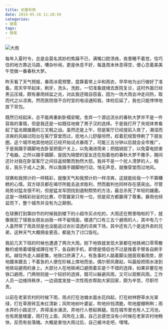 ```yaml
---
title: 初夏听雨
date: 2019-05-26 11:28:59
categories:
- 随笔
tags:
- 随笔
---
```

![大雨](/img/blogImg/大雨.jpg)

 每年入夏时令，总是会莫名其妙的焦躁不已，满嘴口腔溃疡，夜里睡不着觉，恰巧住的地方靠近马路，嘈杂吵闹，更是休息不好，每逢周末休息得空，便心念着美美午觉做一番春秋大梦。

 <!--more-->

 昨天看了天气预报，暴雨冰雹预警，盘算着带上伞和雨衣，早早地为出行做好了准备。周天早早起床，刷牙，洗头，洗脸，一切准备就绪去医院复诊，这时外面已经黑云压城，颇有暴雨倾盆之兆，对此我还暗自窃喜，因为一场大雨会冲走闷热，取而代之以凉爽。然而医院很不合时宜的电话通知我，体检后延了，我也只能悻悻地放下背包。

 既然已经起床，总不能再重新卧榻安眠，舍弃一个源远流长的春秋大梦并不是一件容易的事情，但是我还是一如既往地做了男子汉的选择。于是我打开了央视体育看起了猛龙跟雄鹿的三叉戟之战。虽然还是上午，但是客厅已经提前入夜了，潮湿而凉爽的风越过阳台在客厅穿堂而过，抚地人儿舒服坦然，趁着犯规暂停刷了下朋友圈，这个城市地其他地区已经开始试点暴雨了，可能三五分钟以后就会全市推广，于是我蹑手蹑脚地去卧室把窗户关上，以免潲进雨来；把插销拔了，以免雷电损害了电器。之所以蹑手蹑脚，是因为隔壁的室友还在抱着他的春秋大梦不撒手，期间还针对我在卧室客厅之间往返频繁而勃然大怒。我并不是一个扰人清梦的人，相反，我乐于成人之美，所以我蹑手蹑脚地行动，悄无声息，就像穿堂而过地风。

球赛和我预计的一样精彩，就像天气和我预计的一样凉爽，这就能给我一个不算糟糕的心情。双方球员都在竭尽所能去追求胜利，然而裁判也同样存在感突出。尽管局势对猛龙很不利，但是猛龙军团找到遏制颓势的方法，最总杀死了年轻的雄鹿。这是一场精彩纷呈的比赛，尽管赢家只有一位，但是双方都赢得了尊重。暴雨也倾盆而下，整个城市并没有为之颠倒。 

在球赛打到第四节的时候我到楼下的小超市买点吃的，大雨还在劈里啪啦的下，就像我犯了错我女朋友凶我一样不留情面，楼道门口有三五个避雨的人，其中有几个人虽然带了雨具但是也没能逃过衣衫湿透的凉爽下场，其中还有几个是送外卖的兄弟，这种天气大概佣金更高，都是为了讨口饭吃。

我前几天下班的时候也遭遇了两次大雨。刚下地铁就发现大家都在地铁闸口零零散散的或倚着墙璧或蹲在地下，各自刷手机，即使是情侣也不过是挽着手臂各自刷手机。越往外走人越密集，地铁口挤满了人，有急事的人踮着脚尖翘首观看雨势，原地踱来踱去；不着急的人便在阶梯上席地而坐。偶尔邪风骤起，叫嚣般把雨水泼到地铁站避雨的身上。大部分人在地铁闸口避雨着实是个不错的选择，如果非要在地铁口避雨，门两侧则是一个较好的选择，既可以躲避风雨，又可以观察风雨。工作人员一边维持秩序，一边调度发放一次性雨衣帮助大家回家，颇为辛苦，尽职尽责。

以前在老家农村的时候下雨，雨点打在池塘水面水花四起，打在树林野草水光翠绿，打在草房砖瓦朱红清新；风吹地树叶婆娑，吹地铃铛清脆，吹地屋棚咧咧；雨水弄的小路泥泞，弄得溪水涌流，弄地行人卷起裤腿。现在城市里也有人工河池，也有房屋楼厦，雨打在上面，风吹在上面，自己总感觉没有小时候在老家农村地畅快，反而有些落魄。大概是害怕大雨过后，自己被冲走吧，嘿嘿。
